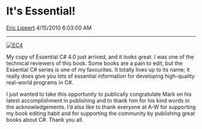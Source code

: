 # It's Essential\!

[Eric Lippert](https://social.msdn.microsoft.com/profile/Eric%20Lippert) 4/15/2010 6:03:00 AM

-----

[![EC4](https://msdnshared.blob.core.windows.net/media/TNBlogsFS/BlogFileStorage/blogs_msdn/ericlippert/WindowsLiveWriter/ItsEssential_9D8F/EC4_thumb.jpg "EC4")](https://msdnshared.blob.core.windows.net/media/TNBlogsFS/BlogFileStorage/blogs_msdn/ericlippert/WindowsLiveWriter/ItsEssential_9D8F/EC4_2.jpg)

My copy of Essential C\# 4.0 just arrived, and it looks great. I was one of the technical reviewers of this book. Some books are a pain to edit, but the Essential C\# series is one of my favourites. It totally lives up to its name; it really does give you lots of essential information for developing high-quality real-world programs in C\#.

I just wanted to take this opportunity to publically congratulate Mark on his latest accomplishment in publishing and to thank him for his kind words in the acknowledgements. I’d also like to thank everyone at A-W for supporting my book editing habit and for supporting the community by publishing great books about C\#. Thank you all.

